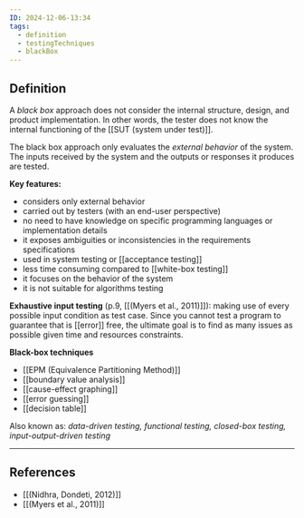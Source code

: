 ```yaml
---
ID: 2024-12-06-13:34
tags:
  - definition
  - testingTechniques
  - blackBox
---
```

## Definition

A *black box* approach does not consider the internal structure, design, and product implementation. In other words, the tester does not know the internal functioning of the [[SUT (system under test)]]. 

The black box approach only evaluates the *external behavior* of the system. The inputs received by the system and the outputs or responses it produces are tested.

**Key features:**
- considers only external behavior
- carried out by testers (with an end-user perspective)
- no need to have knowledge on specific programming languages or implementation details
- it exposes ambiguities or inconsistencies in the requirements specifications
- used in system testing or [[acceptance testing]]
- less time consuming compared to [[white-box testing]]
- it focuses on the behavior of the system
- it is not suitable for algorithms testing

**Exhaustive input testing** (p.9, [[(Myers et al., 2011)]]): making use of every possible input condition as test case. Since you cannot test a program to guarantee that is [[error]] free, the ultimate goal is to find as many issues as possible given time and resources constraints.

**Black-box techniques**
- [[EPM (Equivalence Partitioning Method)]]
- [[boundary value analysis]]
- [[cause-effect graphing]]
- [[error guessing]]
- [[decision table]]

Also known as: *data-driven testing, functional testing, closed-box testing, input-output-driven testing*

---
## References
- [[(Nidhra, Dondeti, 2012)]]
- [[(Myers et al., 2011)]]